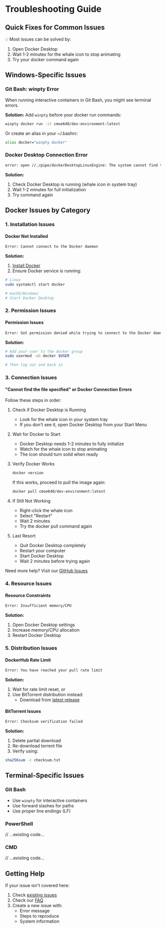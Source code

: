 # Troubleshooting Guide

## Quick Fixes for Common Issues

💡 Most issues can be solved by:
1. Open Docker Desktop
2. Wait 1-2 minutes for the whale icon to stop animating
3. Try your docker command again

## Windows-Specific Issues

### Git Bash: winpty Error
When running interactive containers in Git Bash, you might see terminal errors.

**Solution:**
Add `winpty` before your docker run commands:
```bash
winpty docker run -it cmoe640/dev-environment:latest
```

Or create an alias in your ~/.bashrc:
```bash
alias docker="winpty docker"
```

### Docker Desktop Connection Error
```bash
error: open //./pipe/dockerDesktopLinuxEngine: The system cannot find the file specified
```

**Solution:**
1. Check Docker Desktop is running (whale icon in system tray)
2. Wait 1-2 minutes for full initialization
3. Try command again

## Docker Issues by Category

### 1. Installation Issues
#### Docker Not Installed
```bash
Error: Cannot connect to the Docker daemon
```
**Solution:**
1. [Install Docker](https://docs.docker.com/get-docker/)
2. Ensure Docker service is running:
```bash
# Linux
sudo systemctl start docker

# macOS/Windows
# Start Docker Desktop
```

### 2. Permission Issues
#### Permission Issues
```bash
Error: Got permission denied while trying to connect to the Docker daemon socket
```
**Solution:**
```bash
# Add your user to the docker group
sudo usermod -aG docker $USER

# Then log out and back in
```

### 3. Connection Issues
#### "Cannot find the file specified" or Docker Connection Errors

Follow these steps in order:

1. Check if Docker Desktop is Running
   - Look for the whale icon in your system tray
   - If you don't see it, open Docker Desktop from your Start Menu

2. Wait for Docker to Start
   - Docker Desktop needs 1-2 minutes to fully initialize
   - Watch for the whale icon to stop animating
   - The icon should turn solid when ready

3. Verify Docker Works
   ```bash
   docker version
   ```
   If this works, proceed to pull the image again:
   ```bash
   docker pull cmoe640/dev-environment:latest
   ```

4. If Still Not Working
   - Right-click the whale icon
   - Select "Restart"
   - Wait 2 minutes
   - Try the docker pull command again

5. Last Resort
   - Quit Docker Desktop completely
   - Restart your computer
   - Start Docker Desktop
   - Wait 2 minutes before trying again

Need more help? Visit our [GitHub Issues](https://github.com/yourusername/dev-environment/issues)

### 4. Resource Issues
#### Resource Constraints
```bash
Error: Insufficient memory/CPU
```
**Solution:**
1. Open Docker Desktop settings
2. Increase memory/CPU allocation
3. Restart Docker Desktop

### 5. Distribution Issues
#### DockerHub Rate Limit
```bash
Error: You have reached your pull rate limit
```
**Solution:**
1. Wait for rate limit reset, or
2. Use BitTorrent distribution instead:
   - Download from [latest release](https://github.com/yourusername/dev-environment/releases/latest)

#### BitTorrent Issues
```bash
Error: Checksum verification failed
```
**Solution:**
1. Delete partial download
2. Re-download torrent file
3. Verify using:
```bash
sha256sum -c checksum.txt
```

## Terminal-Specific Issues

### Git Bash
- Use `winpty` for interactive containers
- Use forward slashes for paths
- Use proper line endings (LF)

### PowerShell
// ...existing code...

### CMD
// ...existing code...

## Getting Help

If your issue isn't covered here:
1. Check [existing issues](https://github.com/yourusername/dev-environment/issues)
2. Check our [FAQ](FAQ.md)
3. Create a new issue with:
   - Error message
   - Steps to reproduce
   - System information